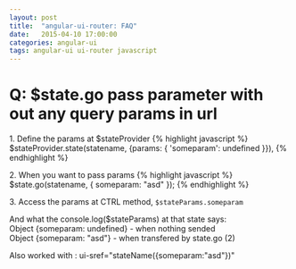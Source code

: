 ```yaml
---
layout: post
title:  "angular-ui-router: FAQ"
date:   2015-04-10 17:00:00
categories: angular-ui
tags: angular-ui ui-router javascript
---
```


Q: $state.go pass parameter with out any query params in url
===

1\. Define the params at $stateProvider
{% highlight javascript %}
$stateProvider.state(statename, {params: { 'someparam': undefined }}),
{% endhighlight %}

2\. When you want to pass params
{% highlight javascript %}
$state.go(statename, { someparam: "asd" });
{% endhighlight %}

3\. Access the params at CTRL method,  `$stateParams.someparam`

And what the console.log($stateParams) at that state says:  
Object {someparam: undefined} - when nothing sended  
Object {someparam: "asd"} - when transfered by state.go (2)

Also worked with : ui-sref="stateName({someparam:"asd"})"